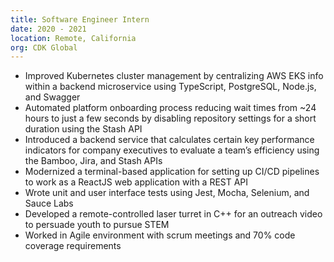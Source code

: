 ```yaml
---
title: Software Engineer Intern
date: 2020 - 2021
location: Remote, California
org: CDK Global
---
```


- Improved Kubernetes cluster management by centralizing AWS EKS info within a backend microservice using TypeScript, PostgreSQL, Node.js, and Swagger
- Automated platform onboarding process reducing wait times from ~24 hours to just a few seconds by disabling repository settings for a short duration using the Stash API
- Introduced a backend service that calculates certain key performance indicators for company executives to evaluate a team’s efficiency using the Bamboo, Jira, and Stash APIs
- Modernized a terminal-based application for setting up CI/CD pipelines to work as a ReactJS web application with a REST API
- Wrote unit and user interface tests using Jest, Mocha, Selenium, and Sauce Labs
- Developed a remote-controlled laser turret in C++ for an outreach video to persuade youth to pursue STEM
- Worked in Agile environment with scrum meetings and 70% code coverage requirements
